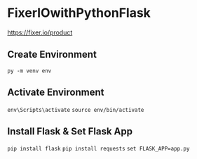 # FixerIOwithPythonFlask
https://fixer.io/product

## Create Environment
`py -m venv env`

## Activate Environment
`env\Scripts\activate`
`source env/bin/activate`

## Install Flask & Set Flask App
`pip install flask`
`pip install requests`
`set FLASK_APP=app.py`
